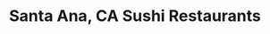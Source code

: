 ---
layout: city
title: Santa Ana, CA Sushi Restaurants
permalink: /california/santa-ana/
stateAbbr: CA
stateName: California
cityName: Santa Ana
---